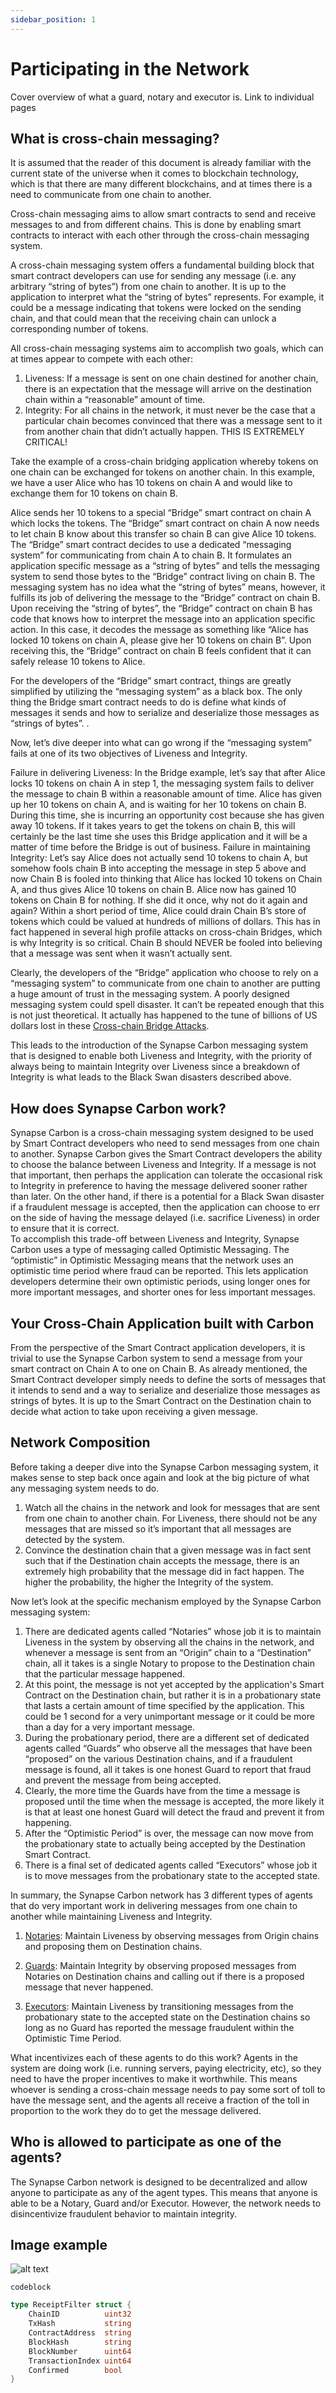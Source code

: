 ```yaml
---
sidebar_position: 1
---
```


# Participating in the Network

Cover overview of what a guard, notary and executor is. Link to individual pages

## What is cross-chain messaging?

It is assumed that the reader of this document is already familiar with the current state of the universe when it comes to blockchain technology, which is that there are many different blockchains, and at times there is a need to communicate from one chain to another.

Cross-chain messaging aims to allow smart contracts to send and receive messages to and from different chains. This is done by enabling smart contracts to interact with each other through the cross-chain messaging system.

A cross-chain messaging system offers a fundamental building block that smart contract developers can use for sending any message (i.e. any arbitrary “string of bytes”) from one chain to another. It is up to the application to interpret what the “string of bytes” represents. For example, it could be a message indicating that tokens were locked on the sending chain, and that could mean that the receiving chain can unlock a corresponding number of tokens.

All cross-chain messaging systems aim to accomplish two goals, which can at times appear to compete with each other:

1. Liveness: If a message is sent on one chain destined for another chain, there is an expectation that the message will arrive on the destination chain within a “reasonable” amount of time.
2. Integrity: For all chains in the network, it must never be the case that a particular chain becomes convinced that there was a message sent to it from another chain that didn’t actually happen. THIS IS EXTREMELY CRITICAL!

Take the example of a cross-chain bridging application whereby tokens on one chain can be exchanged for tokens on another chain. In this example, we have a user Alice who has 10 tokens on chain A and would like to exchange them for 10 tokens on chain B.

Alice sends her 10 tokens to a special “Bridge” smart contract on chain A which locks the tokens.
The “Bridge” smart contract on chain A now needs to let chain B know about this transfer so chain B can give Alice 10 tokens.
The “Bridge” smart contract decides to use a dedicated “messaging system” for communicating from chain A to chain B. It formulates an application specific message as a “string of bytes” and tells the messaging system to send those bytes to the “Bridge” contract living on chain B.
The messaging system has no idea what the “string of bytes” means, however, it fulfills its job of delivering the message to the “Bridge” contract on chain B.
Upon receiving the “string of bytes”, the “Bridge” contract on chain B has code that knows how to interpret the message into an application specific action. In this case, it decodes the message as something like “Alice has locked 10 tokens on chain A, please give her 10 tokens on chain B”. Upon receiving this, the “Bridge” contract on chain B feels confident that it can safely release 10 tokens to Alice.

For the developers of the “Bridge” smart contract, things are greatly simplified by utilizing the “messaging system” as a black box. The only thing the Bridge smart contract needs to do is define what kinds of messages it sends and how to serialize and deserialize those messages as “strings of bytes”. .

Now, let’s dive deeper into what can go wrong if the “messaging system” fails at one of its two objectives of Liveness and Integrity.

Failure in delivering Liveness: In the Bridge example, let’s say that after Alice locks 10 tokens on chain A in step 1, the messaging system fails to deliver the message to chain B within a reasonable amount of time. Alice has given up her 10 tokens on chain A, and is waiting for her 10 tokens on chain B. During this time, she is incurring an opportunity cost because she has given away 10 tokens. If it takes years to get the tokens on chain B, this will certainly be the last time she uses this Bridge application and it will be a matter of time before the Bridge is out of business.
Failure in maintaining Integrity: Let’s say Alice does not actually send 10 tokens to chain A, but somehow fools chain B into accepting the message in step 5 above and now Chain B is fooled into thinking that Alice has locked 10 tokens on Chain A, and thus gives Alice 10 tokens on chain B. Alice now has gained 10 tokens on Chain B for nothing. If she did it once, why not do it again and again? Within a short period of time, Alice could drain Chain B’s store of tokens which could be valued at hundreds of millions of dollars. This has in fact happened in several high profile attacks on cross-chain Bridges, which is why Integrity is so critical. Chain B should NEVER be fooled into believing that a message was sent when it wasn’t actually sent.

Clearly, the developers of the “Bridge” application who choose to rely on a “messaging system” to communicate from one chain to another are putting a huge amount of trust in the messaging system. A poorly designed messaging system could spell disaster. It can’t be repeated enough that this is not just theoretical. It actually has happened to the tune of billions of US dollars lost in these [Cross-chain Bridge Attacks](https://www.coindesk.com/layer2/2022/10/14/blockchain-bridges-keep-getting-attacked-heres-how-to-prevent-it/).

This leads to the introduction of the Synapse Carbon messaging system that is designed to enable both Liveness and Integrity, with the priority of always being to maintain Integrity over Liveness since a breakdown of Integrity is what leads to the Black Swan disasters described above.

## How does Synapse Carbon work?

Synapse Carbon is a cross-chain messaging system designed to be used by Smart Contract developers who need to send messages from one chain to another. Synapse Carbon gives the Smart Contract developers the ability to choose the balance between Liveness and Integrity. If a message is not that important, then perhaps the application can tolerate the occasional risk to Integrity in preference to having the message delivered sooner rather than later. On the other hand, if there is a potential for a Black Swan disaster if a fraudulent message is accepted, then the application can choose to err on the side of having the message delayed (i.e. sacrifice Liveness) in order to ensure that it is correct.
<br/>
To accomplish this trade-off between Liveness and Integrity, Synapse Carbon uses a type of messaging called Optimistic Messaging. The “optimistic” in Optimistic Messaging means that the network uses an optimistic time period where fraud can be reported. This lets application developers determine their own optimistic periods, using longer ones for more important messages, and shorter ones for less important messages.

## Your Cross-Chain Application built with Carbon

From the perspective of the Smart Contract application developers, it is trivial to use the Synapse Carbon system to send a message from your smart contract on Chain A to one on Chain B. As already mentioned, the Smart Contract developer simply needs to define the sorts of messages that it intends to send and a way to serialize and deserialize those messages as strings of bytes. It is up to the Smart Contract on the Destination chain to decide what action to take upon receiving a given message.

## Network Composition

Before taking a deeper dive into the Synapse Carbon messaging system, it makes sense to step back once again and look at the big picture of what any messaging system needs to do.

1. Watch all the chains in the network and look for messages that are sent from one chain to another chain. For Liveness, there should not be any messages that are missed so it’s important that all messages are detected by the system.
2. Convince the destination chain that a given message was in fact sent such that if the Destination chain accepts the message, there is an extremely high probability that the message did in fact happen. The higher the probability, the higher the Integrity of the system.

Now let’s look at the specific mechanism employed by the Synapse Carbon messaging system:

1. There are dedicated agents called “Notaries” whose job it is to maintain Liveness in the system by observing all the chains in the network, and whenever a message is sent from an “Origin” chain to a “Destination” chain, all it takes is a single Notary to propose to the Destination chain that the particular message happened.
2. At this point, the message is not yet accepted by the application's Smart Contract on the Destination chain, but rather it is in a probationary state that lasts a certain amount of time specified by the application. This could be 1 second for a very unimportant message or it could be more than a day for a very important message.
3. During the probationary period, there are a different set of dedicated agents called “Guards” who observe all the messages that have been “proposed” on the various Destination chains, and if a fraudulent message is found, all it takes is one honest Guard to report that fraud and prevent the message from being accepted.
4. Clearly, the more time the Guards have from the time a message is proposed until the time when the message is accepted, the more likely it is that at least one honest Guard will detect the fraud and prevent it from happening.
5. After the “Optimistic Period” is over, the message can now move from the probationary state to actually being accepted by the Destination Smart Contract.
6. There is a final set of dedicated agents called “Executors” whose job it is to move messages from the probationary state to the accepted state.

In summary, the Synapse Carbon network has 3 different types of agents that do very important work in delivering messages from one chain to another while maintaining Liveness and Integrity.

1. [Notaries](notary): Maintain Liveness by observing messages from Origin chains and proposing them on Destination chains.

2. [Guards](guard): Maintain Integrity by observing proposed messages from Notaries on Destination chains and calling out if there is a proposed message that never happened.

3. [Executors](executor): Maintain Liveness by transitioning messages from the probationary state to the accepted state on the Destination chains so long as no Guard has reported the message fraudulent within the Optimistic Time Period.

What incentivizes each of these agents to do this work?
Agents in the system are doing work (i.e. running servers, paying electricity, etc), so they need to have the proper incentives to make it worthwhile. This means whoever is sending a cross-chain message needs to pay some sort of toll to have the message sent, and the agents all receive a fraction of the toll in proportion to the work they do to get the message delivered.

## Who is allowed to participate as one of the agents?

The Synapse Carbon network is designed to be decentralized and allow anyone to participate as any of the agent types. This means that anyone is able to be a Notary, Guard and/or Executor. However, the network needs to disincentivize fraudulent behavior to maintain integrity.

## Image example

![alt text](../../static/img/examplephoto.png 'image alt/caption')

```
codeblock
```

```go
type ReceiptFilter struct {
	ChainID          uint32
	TxHash           string
	ContractAddress  string
	BlockHash        string
	BlockNumber      uint64
	TransactionIndex uint64
	Confirmed        bool
}
```

